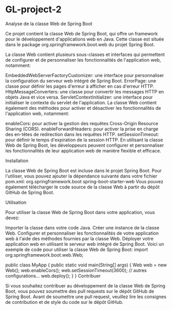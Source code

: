 # GL-project-2
Analyse de la classe Web de Spring Boot

Ce projet contient la classe Web de Spring Boot, qui offre un framework pour le développement d'applications web en Java. Cette classe est située dans le package org.springframework.boot.web du projet Spring Boot.

La classe Web contient plusieurs sous-classes et interfaces qui permettent de configurer et de personnaliser les fonctionnalités de l'application web, notamment:

EmbeddedWebServerFactoryCustomizer: une interface pour personnaliser la configuration du serveur web intégré de Spring Boot.
ErrorPage: une classe pour définir les pages d'erreur à afficher en cas d'erreur HTTP.
HttpMessageConverters: une classe pour convertir les messages HTTP en objets Java et vice versa.
ServletContextInitializer: une interface pour initialiser le contexte du servlet de l'application.
La classe Web contient également des méthodes pour activer et désactiver les fonctionnalités de l'application web, notamment:

enableCors: pour activer la gestion des requêtes Cross-Origin Resource Sharing (CORS).
enableForwardHeaders: pour activer la prise en charge des en-têtes de redirection dans les requêtes HTTP.
setSessionTimeout: pour définir le temps d'expiration de la session HTTP.
En utilisant la classe Web de Spring Boot, les développeurs peuvent configurer et personnaliser les fonctionnalités de leur application web de manière flexible et efficace.

Installation

La classe Web de Spring Boot est incluse dans le projet Spring Boot. Pour l'utiliser, vous pouvez ajouter la dépendance suivante dans votre fichier pom.xml:
<dependency>
    <groupId>org.springframework.boot</groupId>
    <artifactId>spring-boot-starter-web</artifactId>
</dependency>
Vous pouvez également télécharger le code source de la classe Web à partir du dépôt GitHub de Spring Boot.

Utilisation

Pour utiliser la classe Web de Spring Boot dans votre application, vous devez:

Importer la classe dans votre code Java.
Créer une instance de la classe Web.
Configurer et personnaliser les fonctionnalités de votre application web à l'aide des méthodes fournies par la classe Web.
Déployer votre application web en utilisant le serveur web intégré de Spring Boot.
Voici un exemple de code pour utiliser la classe Web de Spring Boot:
import org.springframework.boot.web.Web;

public class MyApp {
    public static void main(String[] args) {
        Web web = new Web();
        web.enableCors();
        web.setSessionTimeout(3600);
        // autres configurations...
        web.deploy();
    }
}
Contribuer

Si vous souhaitez contribuer au développement de la classe Web de Spring Boot, vous pouvez soumettre des pull requests sur le dépôt GitHub de Spring Boot. Avant de soumettre une pull request, veuillez lire les consignes de contribution et de style du code sur le dépôt GitHub.
